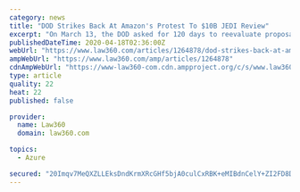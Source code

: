 ```yaml
---
category: news
title: "DOD Strikes Back At Amazon's Protest To $10B JEDI Review"
excerpt: "On March 13, the DOD asked for 120 days to reevaluate proposals for the JEDI deal. For its reevaluation, the DOD plans to look only at extra information for one price scenario, according to a court filing. The limited review has drawn Amazon's opposition, with the company claiming it was designed to give Microsoft Inc. — the company awarded ..."
publishedDateTime: 2020-04-18T02:36:00Z
webUrl: "https://www.law360.com/articles/1264878/dod-strikes-back-at-amazon-s-protest-to-10b-jedi-review"
ampWebUrl: "https://www.law360.com/amp/articles/1264878"
cdnAmpWebUrl: "https://www-law360-com.cdn.ampproject.org/c/s/www.law360.com/amp/articles/1264878"
type: article
quality: 22
heat: 22
published: false

provider:
  name: Law360
  domain: law360.com

topics:
  - Azure

secured: "20Imqv7MeQXZLLEksDndKrmXRcGHf5bjA0culCxRBK+eMIBdnCelY+ZI2FD8D9dUTG6DqZyudjxrpVw93RIJyko6f3JClP/DfgA4njuWV3pKOdUAx+kSY7B5fHaiekIRknJNCCW6W+r8uh3JJ9LY/OGG+FolnD2X1+E80HjBkdOKbNKYgOHgQh57DfH7PjuTlvSRMkBMqp6LsoPb4c6941hezPgUShraczLWRu8HaOGbC2aDQMmUREIrij47hZ7EH091fwqVwuf4DVV4f4/D6/tJocrAUdstQZurCwE70ZsrGmUEWCMYbuVA0VqRKMrK;Omc5l2pIJ0SFdrZaQoKSGA=="
---
```


